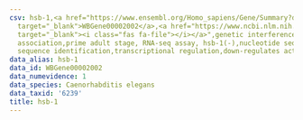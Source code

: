 ```yaml
---
csv: hsb-1,<a href="https://www.ensembl.org/Homo_sapiens/Gene/Summary?db=core;g=WBGene00002002"
  target="_blank">WBGene00002002</a>,<a href="https://www.ncbi.nlm.nih.gov/pubmed/30894454"
  target="_blank"><i class="fas fa-file"></i></a>",genetic interference,functional
  association,prime adult stage, RNA-seq assay, hsb-1(-),nucleotide sequence identification,nucleotide
  sequence identification,transcriptional regulation,down-regulates activity
data_alias: hsb-1
data_id: WBGene00002002
data_numevidence: 1
data_species: Caenorhabditis elegans
data_taxid: '6239'
title: hsb-1
---
```

